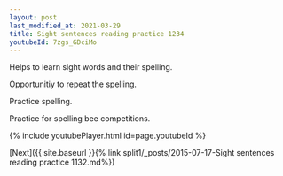 ```yaml
---
layout: post
last_modified_at: 2021-03-29
title: Sight sentences reading practice 1234
youtubeId: 7zgs_GDciMo
---
```

 
 
Helps to learn sight words and their spelling.

Opportunitiy to repeat the spelling. 

Practice spelling. 
 
Practice for spelling bee competitions. 
 
{% include youtubePlayer.html id=page.youtubeId %}
 
 

[Next]({{ site.baseurl }}{% link  split1/_posts/2015-07-17-Sight sentences reading practice 1132.md%})
 
